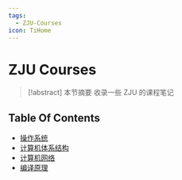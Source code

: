 ```yaml
---
tags:
  - ZJU-Courses
icon: TiHome
---
```


# ZJU Courses

> [!abstract] 本节摘要
> 收录一些 ZJU 的课程笔记

## Table Of Contents

- [操作系统](Operating_System/index.md)
- [计算机体系结构](Computer_Architecture/index.md)
- [计算机网络](Computer_Network/index.md)
- [编译原理](Compiler/index.md)
